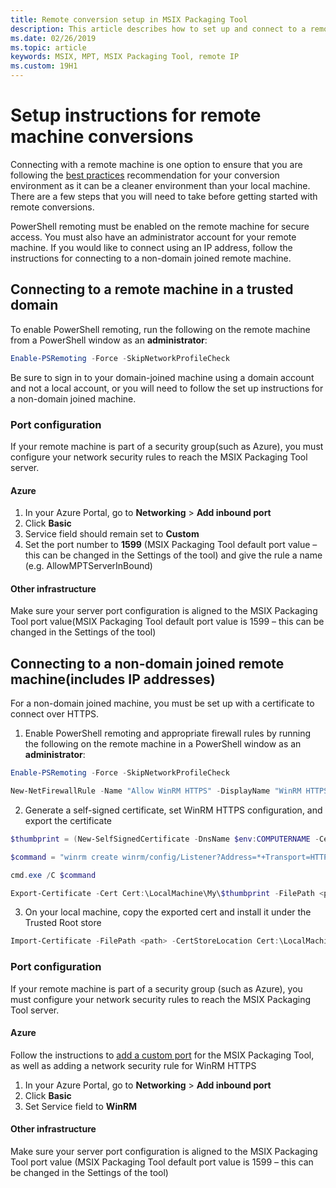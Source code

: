 ```yaml
---
title: Remote conversion setup in MSIX Packaging Tool
description: This article describes how to set up and connect to a remote machine to run app conversions using the MSIX Packaging Tool.
ms.date: 02/26/2019
ms.topic: article
keywords: MSIX, MPT, MSIX Packaging Tool, remote IP
ms.custom: 19H1
---
```


# Setup instructions for remote machine conversions

Connecting with a remote machine is one option to ensure that you are following the [best practices](prepare-your-environment.md) recommendation for your conversion environment as it can be a cleaner environment than your local machine. There are a few steps that you will need to take before getting started with remote conversions.  

PowerShell remoting must be enabled on the remote machine for secure access. You must also have an administrator account for your remote machine.  If you would like to connect using an IP address, follow the instructions for connecting to a non-domain joined remote machine.

## Connecting to a remote machine in a trusted domain

To enable PowerShell remoting, run the following on the remote machine from a PowerShell window as an **administrator**: 

``` PowerShell
Enable-PSRemoting -Force -SkipNetworkProfileCheck
```

Be sure to sign in to your domain-joined machine using a domain account and not a local account, or you will need to follow the set up instructions for a non-domain joined machine.

### Port configuration

If your remote machine is part of a security group(such as Azure), you must configure your network security rules to reach the MSIX Packaging Tool server.  

#### Azure

1. In your Azure Portal, go to **Networking** > **Add inbound port**
2. Click **Basic**
3. Service field should remain set to **Custom**
4. Set the port number to **1599** (MSIX Packaging Tool default port value – this can be changed in the Settings of the tool) and give the rule a name (e.g. AllowMPTServerInBound)

#### Other infrastructure

Make sure your server port configuration is aligned to the MSIX Packaging Tool port value(MSIX Packaging Tool default port value is 1599 – this can be changed in the Settings of the tool)

## Connecting to a non-domain joined remote machine(includes IP addresses)

For a non-domain joined machine, you must be set up with a certificate to connect over HTTPS.

1. Enable PowerShell remoting and appropriate firewall rules by running the following on the remote machine in a PowerShell window as an **administrator**:

``` PowerShell
Enable-PSRemoting -Force -SkipNetworkProfileCheck  

New-NetFirewallRule -Name "Allow WinRM HTTPS" -DisplayName "WinRM HTTPS" -Enabled  True -Profile Any -Action Allow -Direction Inbound -LocalPort 5986 -Protocol TCP
```
 
2. Generate a self-signed certificate, set WinRM HTTPS configuration, and export the certificate

``` PowerShell
$thumbprint = (New-SelfSignedCertificate -DnsName $env:COMPUTERNAME -CertStoreLocation Cert:\LocalMachine\My -KeyExportPolicy NonExportable).Thumbprint

$command = "winrm create winrm/config/Listener?Address=*+Transport=HTTPS @{Hostname=""$env:computername"";CertificateThumbprint=""$thumbprint""}"

cmd.exe /C $command

Export-Certificate -Cert Cert:\LocalMachine\My\$thumbprint -FilePath <path_to_cer_file>
```

3. On your local machine, copy the exported cert and install it under the Trusted Root store

``` PowerShell
Import-Certificate -FilePath <path> -CertStoreLocation Cert:\LocalMachine\Root
```

### Port configuration 

If your remote machine is part of a security group (such as Azure), you must configure your network security rules to reach the MSIX Packaging Tool server.  

#### Azure

Follow the instructions to [add a custom port](#azure) for the MSIX Packaging Tool, as well as adding a network security rule for WinRM HTTPS

1. In your Azure Portal, go to **Networking** > **Add inbound port**
2. Click **Basic**
3. Set Service field to **WinRM**

#### Other infrastructure 

Make sure your server port configuration is aligned to the MSIX Packaging Tool port value (MSIX Packaging Tool default port value is 1599 – this can be changed in the Settings of the tool)
